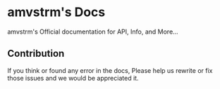 # amvstrm's Docs

amvstrm's Official documentation for API, Info, and More...

## Contribution

If you think or found any error in the docs, Please help us rewrite or fix those issues and we would be appreciated it. 
